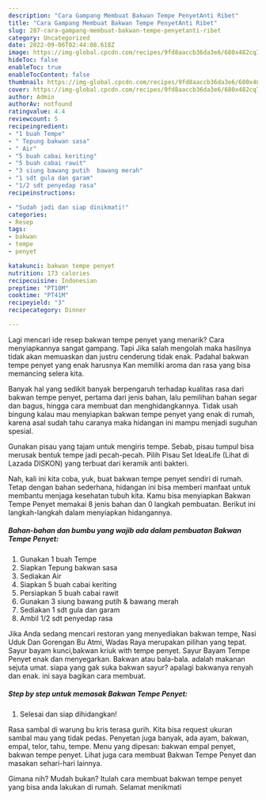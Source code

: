 ```yaml
---
description: "Cara Gampang Membuat Bakwan Tempe PenyetAnti Ribet"
title: "Cara Gampang Membuat Bakwan Tempe PenyetAnti Ribet"
slug: 287-cara-gampang-membuat-bakwan-tempe-penyetanti-ribet
category: Uncategorized
date: 2022-09-06T02:44:08.618Z
image: https://img-global.cpcdn.com/recipes/9fd8aaccb36da3e6/680x482cq70/bakwan-tempe-penyet-foto-resep-utama.jpg
hideToc: false
enableToc: true
enableTocContent: false
thumbnail: https://img-global.cpcdn.com/recipes/9fd8aaccb36da3e6/680x482cq70/bakwan-tempe-penyet-foto-resep-utama.jpg
cover: https://img-global.cpcdn.com/recipes/9fd8aaccb36da3e6/680x482cq70/bakwan-tempe-penyet-foto-resep-utama.jpg
author: Admin
authorAv: notfound
ratingvalue: 4.4
reviewcount: 5
recipeingredient:
- "1 buah Tempe"
- " Tepung bakwan sasa"
- " Air"
- "5 buah cabai keriting"
- "5 buah cabai rawit"
- "3 siung bawang putih  bawang merah"
- "1 sdt gula dan garam"
- "1/2 sdt penyedap rasa"
recipeinstructions:

- "Sudah jadi dan siap dinikmati!"
categories:
- Resep
tags:
- bakwan
- tempe
- penyet

katakunci: bakwan tempe penyet 
nutrition: 173 calories
recipecuisine: Indonesian
preptime: "PT10M"
cooktime: "PT41M"
recipeyield: "3"
recipecategory: Dinner

---
```



Lagi mencari ide resep bakwan tempe penyet yang menarik? Cara menyiapkannya sangat gampang. Tapi Jika salah mengolah maka hasilnya tidak akan memuaskan dan justru cenderung tidak enak. Padahal bakwan tempe penyet yang enak harusnya Kan memiliki aroma dan rasa yang bisa memancing selera kita.


Banyak hal yang sedikit banyak berpengaruh terhadap kualitas rasa dari bakwan tempe penyet, pertama dari jenis bahan, lalu pemilihan bahan segar dan bagus, hingga cara membuat dan menghidangkannya. Tidak usah bingung kalau mau menyiapkan bakwan tempe penyet yang enak di rumah, karena asal sudah tahu caranya maka hidangan ini mampu menjadi suguhan spesial.

Gunakan pisau yang tajam untuk mengiris tempe. Sebab, pisau tumpul bisa merusak bentuk tempe jadi pecah-pecah. Pilih Pisau Set IdeaLife (Lihat di Lazada DISKON) yang terbuat dari keramik anti bakteri.


Nah, kali ini kita coba, yuk, buat bakwan tempe penyet sendiri di rumah. Tetap dengan bahan sederhana, hidangan ini bisa memberi manfaat untuk membantu menjaga kesehatan tubuh kita. Kamu bisa menyiapkan Bakwan Tempe Penyet memakai 8 jenis bahan dan 0 langkah pembuatan. Berikut ini langkah-langkah dalam menyiapkan hidangannya.

<!--inarticleads1-->

##### Bahan-bahan dan bumbu yang wajib ada dalam pembuatan Bakwan Tempe Penyet:

1. Gunakan 1 buah Tempe
1. Siapkan  Tepung bakwan sasa
1. Sediakan  Air
1. Siapkan 5 buah cabai keriting
1. Persiapkan 5 buah cabai rawit
1. Gunakan 3 siung bawang putih &amp; bawang merah
1. Sediakan 1 sdt gula dan garam
1. Ambil 1/2 sdt penyedap rasa


Jika Anda sedang mencari restoran yang menyediakan bakwan tempe, Nasi Uduk Dan Gorengan Bu Atmi, Wadas Raya merupakan pilihan yang tepat. Sayur bayam kunci,bakwan kriuk with tempe penyet. Sayur Bayam Tempe Penyet enak dan menyegarkan. Bakwan atau bala-bala. adalah makanan sejuta umat. siapa yang gak suka bakwan sayur? apalagi bakwanya renyah dan enak. ini saya bagikan cara membuat. 

<!--inarticleads2-->

##### Step by step untuk memasak Bakwan Tempe Penyet:


1. Selesai dan siap dihidangkan!

Rasa sambal di warung bu kris terasa gurih. Kita bisa request ukuran sambal mau yang tidak pedas. Penyetan juga banyak, ada ayam, bakwan, empal, telor, tahu, tempe. Menu yang dipesan: bakwan empal penyet, bakwan tempe penyet. Lihat juga cara membuat Bakwan Tempe Penyet dan masakan sehari-hari lainnya. 

Gimana nih? Mudah bukan? Itulah cara membuat bakwan tempe penyet yang bisa anda lakukan di rumah. Selamat menikmati
